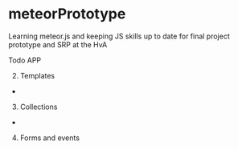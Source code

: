 # meteorPrototype
Learning meteor.js and keeping JS skills up to date for final project prototype and SRP at the HvA

Todo APP

2. Templates

- 

3. Collections

-

4. Forms and events